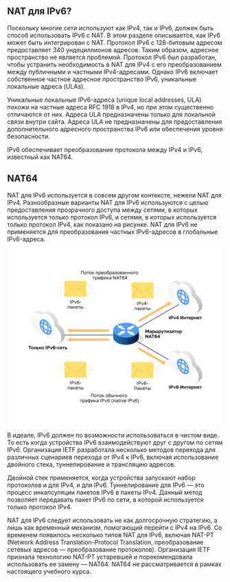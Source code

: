 <!-- 6.7.1 -->
## NAT для IPv6?

Поскольку многие сети используют как IPv4, так и IPv6, должен быть способ использовать IPv6 с NAT. В этом разделе описывается, как IPv6 может быть интегрирован с NAT. Протокол IPv6 с 128-битовым адресом предоставляет 340 ундециллионов адресов. Таким образом, адресное пространство не является проблемой. Протокол IPv6 был разработан, чтобы устранить необходимость в NAT для IPv4 с его преобразованием между публичными и частными IPv4-адресами. Однако IPv6 включает собственное частное адресное пространство IPv6, уникальные локальные адреса (ULAs).

Уникальные локальные IPv6-адреса (unique local addresses, ULA) похожи на частные адреса RFC 1918 в IPv4, но при этом существенно отличаются от них. Адреса ULA предназначены только для локальной связи внутри сайта. Адреса ULA не предназначены для предоставления дополнительного адресного пространства IPv6 или обеспечения уровня безопасности.

IPv6 обеспечивает преобразование протокола между IPv4 и IPv6, известный как NAT64.

<!-- 6.7.2 -->
## NAT64

NAT для IPv6 используется в совсем другом контексте, нежели NAT для IPv4. Разнообразные варианты NAT для IPv6 используются с целью предоставления прозрачного доступа между сетями, в которых используется только протокол IPv6, и сетями, в которых используется только протокол IPv4, как показано на рисунке. NAT для IPv6 не применяется для преобразования частных IPv6-адресов в глобальные IPv6-адреса.

![](./assets/6.7.2.svg)
<!-- /courses/ensa-dl/ae8e8c86-34fd-11eb-ba19-f1886492e0e4/aeb54e66-34fd-11eb-ba19-f1886492e0e4/assets/c6428c80-1c46-11ea-af56-e368b99e9723.svg -->

<!--
На рисунке изображено преобразование NAT64 или IPv6 NAT. Роутер с надписью NAT64 подключен к Интернету IPv4, IPv6 и сети только IPv6. Собственный поток трафика IPv6 отображается в сетях IPv6, в то время как поток транслярованного трафика NAT64 отображается для сети IPv4.
-->

В идеале, IPv6 должен по возможности использоваться в чистом виде. То есть когда устройства IPv6 взаимодействуют друг с другом по сетям IPv6. Организация IETF разработала несколько методов перехода для различных сценариев перехода от IPv4 к IPv6, включая использование двойного стека, туннелирование и трансляцию адресов.

Двойной стек применяется, когда устройства запускают набор протоколов и для IPv4, и для IPv6. Туннелирование для IPv6 — это процесс инкапсуляции пакетов IPv6 в пакеты IPv4. Данный метод позволяет передавать пакет IPv6 по сети, в которой используется только протокол IPv4.

NAT для IPv6 следует использовать не как долгосрочную стратегию, а лишь как временный механизм, помогающий перейти с IPv4 на IPv6. Со временем появилось несколько типов NAT для IPv6, включая NAT-PT (Network Address Translation-Protocol Translation, преобразование сетевых адресов — преобразование протоколов). Организация IETF признала технологию NAT-PT устаревшей и порекомендовала использовать ее замену — NAT64. NAT64 не рассматривается в рамках настоящего учебного курса.

